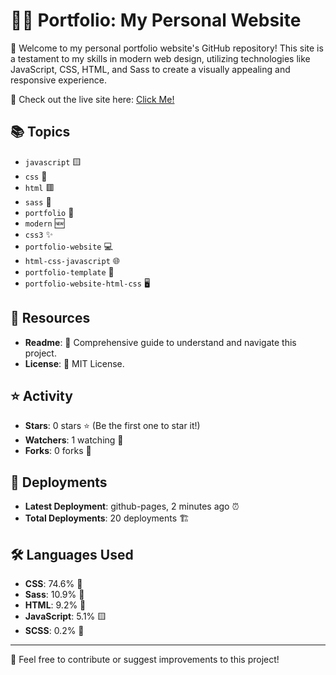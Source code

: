 # 💼💡 Portfolio: My Personal Website

🌟 Welcome to my personal portfolio website's GitHub repository! This site is a testament to my skills in modern web design, utilizing technologies like JavaScript, CSS, HTML, and Sass to create a visually appealing and responsive experience.

🔗 Check out the live site here: [Click Me!](https://connectwithcodes.com/)

## 📚 Topics

- `javascript` 🟨
- `css` 🔵
- `html` 🟥
- `sass` 🎨
- `portfolio` 📁
- `modern` 🆕
- `css3` ✨
- `portfolio-website` 💻
- `html-css-javascript` 🌐
- `portfolio-template` 📝
- `portfolio-website-html-css` 🖥️

## 📄 Resources

- **Readme**: 📘 Comprehensive guide to understand and navigate this project.
- **License**: 📜 MIT License.

## ⭐ Activity

- **Stars**: 0 stars ⭐ (Be the first one to star it!)
- **Watchers**: 1 watching 👀
- **Forks**: 0 forks 🍴

## 🚀 Deployments

- **Latest Deployment**: github-pages, 2 minutes ago ⏰
- **Total Deployments**: 20 deployments 🏗️

## 🛠️ Languages Used

- **CSS**: 74.6% 🎨
- **Sass**: 10.9% 👚
- **HTML**: 9.2% 📄
- **JavaScript**: 5.1% 🟨
- **SCSS**: 0.2% 🧵

---

🤝 Feel free to contribute or suggest improvements to this project!

